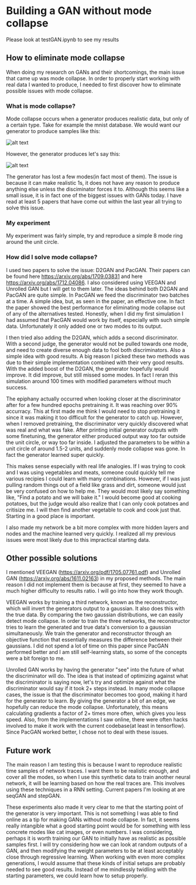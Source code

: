 # Building a GAN without mode collapse

Please look at testGAN.ipynb to see my results

## How to eliminate mode collapse

When doing my research on GANs and their shortcomings, the main issue that came up was mode collapse. In order to properly start working with real data I wanted to produce, I needed to first discover how to eliminate possible issues with mode collapse.

### What is mode collapse?

Mode collapse occurs when a generator produces realistic data, but only of a certain type. Take for example the mnist database. We would want our generator to produce samples like this:

![alt text](https://www.researchgate.net/publication/298724407/figure/fig4/AS:340629608517635@1458223835091/Part-of-samples-of-MNIST-database.png)

However, the generator produces let's say this:

![alt text](https://i.ytimg.com/vi/ktxhiKhWoEE/hqdefault.jpg)

The generator has lost a few modes(in fact most of them). The issue is because it can make realistic 1s, it does not have any reason to produce anything else unless the disciminator forces it to. Although this seems like a small issue, it is in fact one of the biggest issues with GANs today. I have read at least 5 papers that have come out within the last year all trying to solve this issue.

### My experiment

My experiment was fairly simple, try and reproduce a simple 8 mode ring around the unit circle.

### How did I solve mode collapse?

I used two papers to solve the issue: D2GAN and PacGAN. Their papers can be found here https://arxiv.org/abs/1709.03831 and here https://arxiv.org/abs/1712.04086. I also considered using VEEGAN and Unrolled GAN but I will get to them later. The ideas behind both D2GAN and PacGAN are quite simple. In PacGAN we feed the discriminator two batches at a time. A simple idea, but, as seen in the paper, an effective one. In fact the paper showed the best performance for eliminating mode collapse out of any of the alternatives tested. Honestly, when I did my first simulation I had assumed that PacGAN would work by itself, especially with such simple data. Unfortunately it only added one or two modes to its output. 

I then tried also adding the D2GAN, which adds a second discriminator. With a second judge, the generator would not be pulled towards one mode, and need to create diverse enough data to fool both discriminators. Also a simple idea with good results. A big reason I picked these two methods was due to their simple implementation combined with their very good results. With the added boost of the D2GAN, the generator hopefully would improve. It did improve, but still missed some modes. In fact I reran this simulation around 100 times with modified parameters without much success. 

The epiphany actually occurred when looking closer at the discriminator after for a few hundred epochs pretraining it. It was reaching over 90% accurracy. This at first made me think I would need to stop pretraining it since it was making it too difficult for the generator to catch up. However, when I removed pretraining, the discriminator very quickly discovered what was real and what was fake. After printing initial generator outputs with some finetuning, the generator either produced output way too far outside the unit circle, or way too far inside. I adjusted the parameters to be within a unit circle of around 1.5-2 units, and suddenly mode collapse was gone. In fact the generator learned super quickly. 

This makes sense especially with real life analogies. If I was trying to cook and I was using vegetables and meats, someone could quickly tell me various recipies I could learn with many combinations. However, if I was just pulling random things out of a field like grass and dirt, someone would just be very confused on how to help me. They would most likely say something like, "Find a potato and we will bake it." I would become good at cooking potatoes, but the judge would also realize that I can only cook potatoes and critisize me. I will then find another vegetable to cook and cook just that. Starting in a good place is important.

I also made my network be a bit more complex with more hidden layers and nodes and the machine learned very quickly. I realized all my previous issues were most likely due to this impractical starting data.

## Other possible solutions

I mentioned VEEGAN (https://arxiv.org/pdf/1705.07761.pdf) and Unrolled GAN (https://arxiv.org/abs/1611.02163) in my proposed methods. The main reason I did not implement them is because at first, they seemed to have a much higher difficulty to results ratio. I will go into how they work though.

VEEGAN works by training a third network, known as the reconstructor, which will invert the generators output to a gaussian. It also does this with the true data. By comparing the two gaussian distributions, we can easily detect mode collapse. In order to train the three networks, the reconstructor tries to learn the generated and true data's conversion to a gaussian simultaneously. We train the generator and reconstructor through an objective function that essentially measures the difference between their gaussians. I did not spend a lot of time on this paper since PacGAN performed better and I am still self-learning stats, so some of the concepts were a bit foreign to me.

Unrolled GAN works by having the generator "see" into the future of what the discriminator will do. The idea is that instead of optimizing against what the discriminator is saying now, let's try and optimize against what the discriminator would say if it took 2+ steps instead. In many mode collapse cases, the issue is that the discriminator becomes too good, making it hard for the generator to learn. By giving the generator a bit of an edge, we hopefully can reduce the mode collapse. Unfortunately, this means calculating gradients a factor of 2+ times more often, which gives you less speed. Also, from the implementations I saw online, there were often hacks involved to make it work with the current codebase(at least in tensorflow). Since PacGAN worked better, I chose not to deal with these issues.

## Future work

The main reason I am testing this is because I want to reproduce realistic time samples of network traces. I want them to be realistic enough, and cover all the modes, so when I use this synthetic data to train another neural network, it will be learning based on how the real traces are. This involves using these techniques in a RNN setting. Current papers I'm looking at are seqGAN and stepGAN. 

These experiments also made it very clear to me that the starting point of the generator is very important. This is not something I was able to find online as a tip for making GANs without mode collapse. In fact, it seems really intangible what a good starting point would be for something with less concrete modes like cat images, or even numbers. I was considering, perhaps it is worth training our GAN to initially have as realistic as possible samples first. I will try considering how we can look at random outputs of a GAN, and then modifying the weight parameters to be at least acceptably close through regressive learning. When working with even more complex generations, I would assume that these kinds of initial setups are probably needed to see good results. Instead of me mindlessly twidling with the starting parameters, we could learn how to setup properly. 

